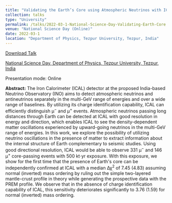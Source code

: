 ```yaml
---
title: "Validating the Earth’s Core using Atmospheric Neutrinos with ICAL at INO"
collection: talks
type: "University"
permalink: /talks/2022-03-1-National-Science-Day-Validating-Earth-Core
venue: "National Science Day (Online)"
date: 2022-03-1
location: "Department of Physics, Tezpur University, Tezpur, India"
---
```


[Download Talk](http://anilak41.github.io/files/talks/2022/Tezpur_National_Science_Day_2022_Validating_Core_Anil_Kumar.pdf)

[National Science Day, Department of Physics, Tezpur University, Tezpur, India](https://www.tezu.ernet.in/event/2022/ScienceDay-Physics-poster.pdf)

Presentation mode: Online

**Abstract:** The Iron Calorimeter (ICAL) detector at the proposed India-based Neutrino Observatory (INO) aims to detect atmospheric neutrinos and antineutrinos separately in the multi-GeV range of energies and over a wide range of baselines. By utilizing its charge identification capability, ICAL can efficiently distinguish μ<sup>−</sup> and μ<sup>+</sup> events. Atmospheric neutrinos passing long distances through Earth can be detected at ICAL with good resolution in energy and direction, which enables ICAL to see the density-dependent matter oscillations experienced by upward-going neutrinos in the multi-GeV range of energies. In this work, we explore the possibility of utilizing neutrino oscillations in the presence of matter to extract information about the internal structure of Earth complementary to seismic studies. Using good directional resolution, ICAL would be able to observe 331 μ<sup>−</sup> and 146 μ<sup>+</sup> core-passing events with 500 kt⋅yr exposure. With this exposure, we show for the first time that the presence of Earth's core can be independently confirmed at ICAL with a median Δχ<sup>2</sup> of 7.45 (4.83) assuming normal (inverted) mass ordering by ruling out the simple two-layered mantle-crust profile in theory while generating the prospective data with the PREM profile. We observe that in the absence of charge identification capability of ICAL, this sensitivity deteriorates significantly to 3.76 (1.59) for normal (inverted) mass ordering.

